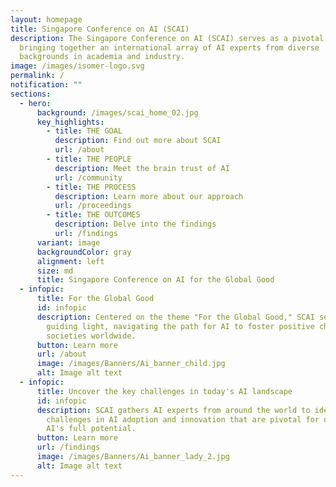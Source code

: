 ```yaml
---
layout: homepage
title: Singapore Conference on AI (SCAI)
description: The Singapore Conference on AI (SCAI) serves as a pivotal nexus,
  bringing together an international array of AI experts from diverse
  backgrounds in academia and industry.
image: /images/isomer-logo.svg
permalink: /
notification: ""
sections:
  - hero:
      background: /images/scai_home_02.jpg
      key_highlights:
        - title: THE GOAL
          description: Find out more about SCAI
          url: /about
        - title: THE PEOPLE
          description: Meet the brain trust of AI
          url: /community
        - title: THE PROCESS
          description: Learn more about our approach
          url: /proceedings
        - title: THE OUTCOMES
          description: Delve into the findings
          url: /findings
      variant: image
      backgroundColor: gray
      alignment: left
      size: md
      title: Singapore Conference on AI for the Global Good
  - infopic:
      title: For the Global Good
      id: infopic
      description: Centered on the theme "For the Global Good," SCAI serves as a
        guiding light, navigating the path for AI to foster positive change in
        societies worldwide.
      button: Learn more
      url: /about
      image: /images/Banners/Ai_banner_child.jpg
      alt: Image alt text
  - infopic:
      title: Uncover the key challenges in today's AI landscape
      id: infopic
      description: SCAI gathers AI experts from around the world to identify critical
        challenges in AI adoption and innovation that are pivotal for unlocking
        AI's full potential.
      button: Learn more
      url: /findings
      image: /images/Banners/Ai_banner_lady_2.jpg
      alt: Image alt text
---
```

